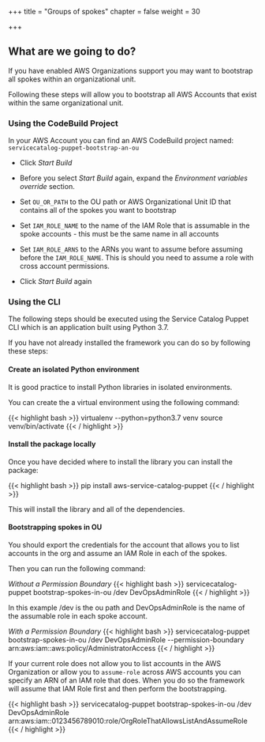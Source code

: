 +++
title = "Groups of spokes"
chapter = false
weight = 30

+++

## What are we going to do?

If you have enabled AWS Organizations support you may want to bootstrap all spokes within an organizational unit.

Following these steps will allow you to bootstrap all AWS Accounts that exist within the same organizational unit.

### Using the CodeBuild Project

In your AWS Account you can find an AWS CodeBuild project named: `servicecatalog-puppet-bootstrap-an-ou`

- Click _Start Build_

- Before you select _Start Build_ again, expand the _Environment variables override_ section. 

- Set `OU_OR_PATH` to the OU path or AWS Organizational Unit ID that contains all of the spokes you want to bootstrap

- Set `IAM_ROLE_NAME` to the name of the IAM Role that is assumable in the spoke accounts - this must be the same name in all accounts

- Set `IAM_ROLE_ARNS` to the ARNs you want to assume before assuming before the `IAM_ROLE_NAME`.  This is should you need to assume a role with cross account permissions.

- Click _Start Build_ again

### Using the CLI

The following steps should be executed using the Service Catalog Puppet CLI which is an application built using Python 3.7.

If you have not already installed the framework you can do so by following these steps:

#### Create an isolated Python environment

It is good practice to install Python libraries in isolated environments. 

You can create the a virtual environment using the following command:

{{< highlight bash >}}
virtualenv --python=python3.7 venv
source venv/bin/activate
{{< / highlight >}}

#### Install the package locally

Once you have decided where to install the library you can install the package:

{{< highlight bash >}}
pip install aws-service-catalog-puppet
{{< / highlight >}}

This will install the library and all of the dependencies.

#### Bootstrapping spokes in OU

You should export the credentials for the account that allows you to list accounts in the org and assume an IAM Role in each 
of the spokes.

Then you can run the following command: 

_Without a Permission Boundary_
{{< highlight bash >}}
servicecatalog-puppet bootstrap-spokes-in-ou /dev DevOpsAdminRole
{{< / highlight >}}

In this example /dev is the ou path and DevOpsAdminRole is the name of the assumable role in each spoke account. 

_With a Permission Boundary_
{{< highlight bash >}}
servicecatalog-puppet bootstrap-spokes-in-ou /dev DevOpsAdminRole --permission-boundary arn:aws:iam::aws:policy/AdministratorAccess
{{< / highlight >}}


If your current role does not allow you to list accounts in the AWS Organization or allow you to `assume-role` across AWS accounts you can 
specify an ARN of an IAM role that does. When you do so the framework will assume that IAM Role first and then perform the 
bootstrapping.

{{< highlight bash >}}
servicecatalog-puppet bootstrap-spokes-in-ou /dev DevOpsAdminRole arn:aws:iam::0123456789010:role/OrgRoleThatAllowsListAndAssumeRole
{{< / highlight >}}